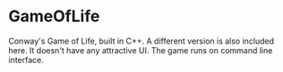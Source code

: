 # GameOfLife
Conway's Game of Life, built in C++. A different version is also included here. It doesn't have any attractive UI. The game runs on command line interface.
